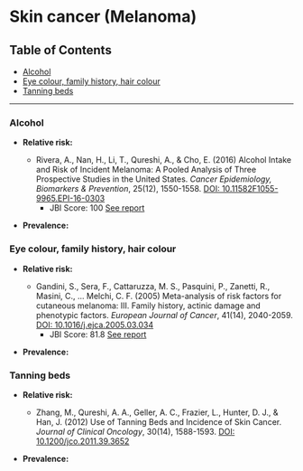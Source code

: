 # Skin cancer (Melanoma)

## Table of Contents
- [Alcohol](#alcohol-5)
- [Eye colour, family history, hair colour](#eye-colour-family-history-hair-colour)
- [Tanning beds](#tanning-beds)

---

### Alcohol
 - **Relative risk:**
    - Rivera, A., Nan, H., Li, T., Qureshi, A., & Cho, E. (2016) Alcohol Intake and Risk of Incident Melanoma: A Pooled Analysis of Three Prospective Studies in the United States. *Cancer Epidemiology, Biomarkers &amp; Prevention*, 25(12), 1550-1558. [DOI: 10.11582F1055-9965.EPI-16-0303](https://doi.org/10.11582F1055-9965.EPI-16-0303)
      - JBI Score: 100 [See report](../jbi-reports/Rivera%20et%20al.%20(2016).md)

 - **Prevalence:**

### Eye colour, family history, hair colour
 - **Relative risk:**
    - Gandini, S., Sera, F., Cattaruzza, M. S., Pasquini, P., Zanetti, R., Masini, C., ... Melchi, C. F. (2005) Meta-analysis of risk factors for cutaneous melanoma: III. Family history, actinic damage and phenotypic factors. *European Journal of Cancer*, 41(14), 2040-2059. [DOI: 10.1016/j.ejca.2005.03.034](https://doi.org/10.1016/j.ejca.2005.03.034)
      - JBI Score: 81.8 [See report](../jbi-reports/Gandini%20et%20al.%20(2005).md)

 - **Prevalence:**

### Tanning beds
 - **Relative risk:**
    - Zhang, M., Qureshi, A. A., Geller, A. C., Frazier, L., Hunter, D. J., & Han, J. (2012) Use of Tanning Beds and Incidence of Skin Cancer. *Journal of Clinical Oncology*, 30(14), 1588-1593. [DOI: 10.1200/jco.2011.39.3652](https://doi.org/10.1200/jco.2011.39.3652)

 - **Prevalence:**
